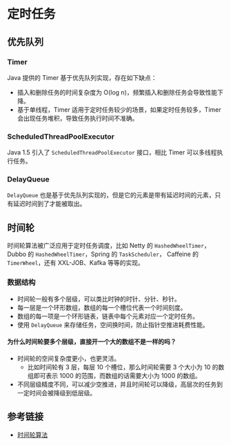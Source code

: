 # 定时任务
## 优先队列
### Timer
Java 提供的 Timer 基于优先队列实现，存在如下缺点：
* 插入和删除任务的时间复杂度为 O(log n)，频繁插入和删除任务会导致性能下降。
* 基于单线程，Timer 适用于定时任务较少的场景，如果定时任务较多，Timer 会出现任务堆积，导致任务执行时间不准确。

### ScheduledThreadPoolExecutor
Java 1.5 引入了 `ScheduledThreadPoolExecutor` 接口，相比 Timer 可以多线程执行任务。

### DelayQueue
`DelayQueue` 也是基于优先队列实现的，但是它的元素是带有延迟时间的元素，只有延迟时间到了才能被取出。

## 时间轮
时间轮算法被广泛应用于定时任务调度，比如 Netty 的 `HashedWheelTimer`，Dubbo 的 `HashedWheelTimer`，Spring 的 `TaskScheduler`， Caffeine 的 `TimerWheel`，还有 XXL-JOB、Kafka 等等的实现。

### 数据结构
* 时间轮一般有多个层级，可以类比时钟的时针、分针、秒针。
* 每一层是一个环形数组，数组的每一个槽位代表一个时间刻度。
* 数组的每一项是一个环形链表，链表中每个元素对应一个定时任务。
* 使用 `DelayQueue` 来存储任务，空间换时间，防止指针空推进耗费性能。

#### 为什么时间轮要多个层级，直接开一个大的数组不是一样的吗？
* 时间轮的空间复杂度更小，也更灵活。
  - 比如时间轮有 3 层，每层 10 个槽位，那么时间轮需要 3 个大小为 10 的数组即可表示 1000 的范围，而数组的话需要大小为 1000 的数组。
* 不同层级精度不同，可以减少空推进，并且时间轮可以降级，高层次的任务到一定时间会被降级到低层级。

## 参考链接
* [时间轮算法](https://juejin.cn/post/7083795682313633822)